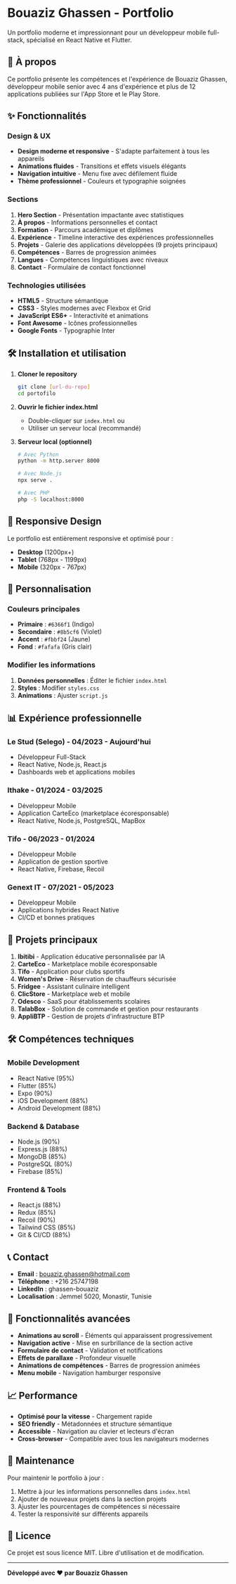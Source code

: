 # Bouaziz Ghassen - Portfolio

Un portfolio moderne et impressionnant pour un développeur mobile full-stack, spécialisé en React Native et Flutter.

## 🚀 À propos

Ce portfolio présente les compétences et l'expérience de Bouaziz Ghassen, développeur mobile senior avec 4 ans d'expérience et plus de 12 applications publiées sur l'App Store et le Play Store.

## ✨ Fonctionnalités

### Design & UX
- **Design moderne et responsive** - S'adapte parfaitement à tous les appareils
- **Animations fluides** - Transitions et effets visuels élégants
- **Navigation intuitive** - Menu fixe avec défilement fluide
- **Thème professionnel** - Couleurs et typographie soignées

### Sections
1. **Hero Section** - Présentation impactante avec statistiques
2. **À propos** - Informations personnelles et contact
3. **Formation** - Parcours académique et diplômes
4. **Expérience** - Timeline interactive des expériences professionnelles
5. **Projets** - Galerie des applications développées (9 projets principaux)
6. **Compétences** - Barres de progression animées
7. **Langues** - Compétences linguistiques avec niveaux
8. **Contact** - Formulaire de contact fonctionnel

### Technologies utilisées
- **HTML5** - Structure sémantique
- **CSS3** - Styles modernes avec Flexbox et Grid
- **JavaScript ES6+** - Interactivité et animations
- **Font Awesome** - Icônes professionnelles
- **Google Fonts** - Typographie Inter

## 🛠️ Installation et utilisation

1. **Cloner le repository**
   ```bash
   git clone [url-du-repo]
   cd portofilo
   ```

2. **Ouvrir le fichier index.html**
   - Double-cliquer sur `index.html` ou
   - Utiliser un serveur local (recommandé)

3. **Serveur local (optionnel)**
   ```bash
   # Avec Python
   python -m http.server 8000
   
   # Avec Node.js
   npx serve .
   
   # Avec PHP
   php -S localhost:8000
   ```

## 📱 Responsive Design

Le portfolio est entièrement responsive et optimisé pour :
- **Desktop** (1200px+)
- **Tablet** (768px - 1199px)
- **Mobile** (320px - 767px)

## 🎨 Personnalisation

### Couleurs principales
- **Primaire** : `#6366f1` (Indigo)
- **Secondaire** : `#8b5cf6` (Violet)
- **Accent** : `#fbbf24` (Jaune)
- **Fond** : `#fafafa` (Gris clair)

### Modifier les informations
1. **Données personnelles** : Éditer le fichier `index.html`
2. **Styles** : Modifier `styles.css`
3. **Animations** : Ajuster `script.js`

## 📊 Expérience professionnelle

### Le Stud (Selego) - 04/2023 - Aujourd'hui
- Développeur Full-Stack
- React Native, Node.js, React.js
- Dashboards web et applications mobiles

### Ithake - 01/2024 - 03/2025
- Développeur Mobile
- Application CarteEco (marketplace écoresponsable)
- React Native, Node.js, PostgreSQL, MapBox

### Tifo - 06/2023 - 01/2024
- Développeur Mobile
- Application de gestion sportive
- React Native, Firebase, Recoil

### Genext IT - 07/2021 - 05/2023
- Développeur Mobile
- Applications hybrides React Native
- CI/CD et bonnes pratiques

## 📱 Projets principaux

1. **Ibitibi** - Application éducative personnalisée par IA
2. **CarteEco** - Marketplace mobile écoresponsable
3. **Tifo** - Application pour clubs sportifs
4. **Women's Drive** - Réservation de chauffeurs sécurisée
5. **Fridgee** - Assistant culinaire intelligent
6. **ClicStore** - Marketplace web et mobile
7. **Odesco** - SaaS pour établissements scolaires
8. **TalabBox** - Solution de commande et gestion pour restaurants
9. **AppliBTP** - Gestion de projets d'infrastructure BTP

## 🛠️ Compétences techniques

### Mobile Development
- React Native (95%)
- Flutter (85%)
- Expo (90%)
- iOS Development (88%)
- Android Development (88%)

### Backend & Database
- Node.js (90%)
- Express.js (88%)
- MongoDB (85%)
- PostgreSQL (80%)
- Firebase (85%)

### Frontend & Tools
- React.js (88%)
- Redux (85%)
- Recoil (90%)
- Tailwind CSS (85%)
- Git & CI/CD (88%)

## 📞 Contact

- **Email** : bouaziz.ghassen@hotmail.com
- **Téléphone** : +216 25747198
- **LinkedIn** : ghassen-bouaziz
- **Localisation** : Jemmel 5020, Monastir, Tunisie

## 🌟 Fonctionnalités avancées

- **Animations au scroll** - Éléments qui apparaissent progressivement
- **Navigation active** - Mise en surbrillance de la section active
- **Formulaire de contact** - Validation et notifications
- **Effets de parallaxe** - Profondeur visuelle
- **Animations de compétences** - Barres de progression animées
- **Menu mobile** - Navigation hamburger responsive

## 📈 Performance

- **Optimisé pour la vitesse** - Chargement rapide
- **SEO friendly** - Métadonnées et structure sémantique
- **Accessible** - Navigation au clavier et lecteurs d'écran
- **Cross-browser** - Compatible avec tous les navigateurs modernes

## 🔧 Maintenance

Pour maintenir le portfolio à jour :
1. Mettre à jour les informations personnelles dans `index.html`
2. Ajouter de nouveaux projets dans la section projets
3. Ajuster les pourcentages de compétences si nécessaire
4. Tester la responsivité sur différents appareils

## 📄 Licence

Ce projet est sous licence MIT. Libre d'utilisation et de modification.

---

**Développé avec ❤️ par Bouaziz Ghassen**
